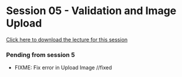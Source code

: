# Session 05 - Validation and Image Upload

[Click here to download the lecture for this session](https://www.idrive.com/idrive/sh/sh?k=m2k7o1d1g4)

### Pending from session 5
  - FIXME: Fix error in Upload Image  //fixed
